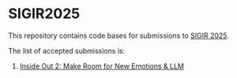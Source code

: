 # SIGIR2025

This repository contains code bases for submissions to [SIGIR 2025](https://sigir2025.dei.unipd.it/).

The list of accepted submissions is:
1. [Inside Out 2: Make Room for New Emotions & LLM](https://doi.org/10.1145/3726302.3730315)
